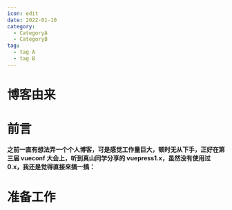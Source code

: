 ```yaml
---
icon: edit
date: 2022-01-10
category:
  - CategoryA
  - CategoryB
tag:
  - tag A
  - tag B
---
```


# 博客由来

# 前言

**之前一直有想法弄一个个人博客，可是感觉工作量巨大，顿时无从下手，正好在第三届 vueconf 大会上，听到真山同学分享的 vuepress1.x，虽然没有使用过 0.x，我还是觉得直接来搞一搞：**

# 准备工作
